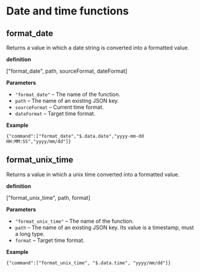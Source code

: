 # Date and time functions

## format_date

Returns a value in which a date string is converted into a formatted value.

**definition**

["format_date", path, sourceFormat, dateFormat]

**Parameters**

- `"format_date"` – The name of the function.
- `path` – The name of an existing JSON key. 
- `sourceFormat` –  Current time format.
- `dateFormat` –  Target time format.

**Example**

```
{"command":["format_date","$.data.date","yyyy-mm-dd HH:MM:SS","yyyy/mm/dd"]}
```

## format_unix_time

Returns a value in which a unix time converted into a formatted value.

**definition**

["format_unix_time", path, format]

**Parameters**

- `"format_unix_time"` – The name of the function.
- `path` – The name of an existing JSON key. Its value is a timestamp, must a long type.
- `format` –  Target time format.

**Example**

```
{"command":["format_unix_time", "$.data.time", "yyyy/mm/dd"]}
```
